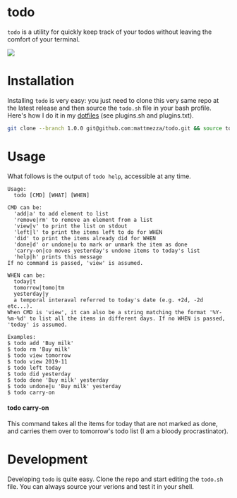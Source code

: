 todo
===

`todo` is a utility for quickly keep track of your todos without leaving the comfort of your terminal.

![](todo.gif)


Installation
===

Installing `todo` is very easy: you just need to clone this very same repo at the latest release and then source the `todo.sh` file in your bash profile. Here's how I do it in my [dotfiles](https://github.com/mattmezza/dotfiles) (see plugins.sh and plugins.txt).

```bash
git clone --branch 1.0.0 git@github.com:mattmezza/todo.git && source todo/todo.sh 
```

Usage
===

What follows is the output of `todo help`, accessible at any time.

```
Usage:
  todo [CMD] [WHAT] [WHEN]

CMD can be:
  'add|a' to add element to list
  'remove|rm' to remove an element from a list
  'view|v' to print the list on stdout
  'left|l' to print the items left to do for WHEN
  'did' to print the items already did for WHEN
  'done|d' or undone|u to mark or unmark the item as done
  'carry-on|co moves yesterday's undone items to today's list
  'help|h' prints this message
If no command is passed, 'view' is assumed.

WHEN can be:
  today|t
  tomorrow|tomo|tm
  yesterday|y
  a temporal interaval referred to today's date (e.g. +2d, -2d etc...).
When CMD is 'view', it can also be a string matching the format '%Y-%m-%d' to list all the items in different days. If no WHEN is passed, 'today' is assumed.

Examples:
$ todo add 'Buy milk'
$ todo rm 'Buy milk'
$ todo view tomorrow
$ todo view 2019-11
$ todo left today
$ todo did yesterday
$ todo done 'Buy milk' yesterday
$ todo undone|u 'Buy milk' yesterday
$ todo carry-on
```

#### todo carry-on

This command takes all the items for today that are not marked as done, and carries them over to tomorrow's todo list (I am a bloody procrastinator).


Development
===

Developing `todo` is quite easy. Clone the repo and start editing the `todo.sh` file. You can always source your verions and test it in your shell.
